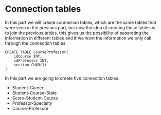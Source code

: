 # Connection tables

In this part we will create connection tables, which are the same tables that were seen in the previous part, but now the idea of creating these tables is to join the previous tables, this gives us the possibility of separating the information in different tables and if we want the information we only call through the connection tables.

```TSQL
CREATE TABLE CourseProfessor(
	idCourse INT,
	idProfessor INT,
	section CHAR(1)
)
```

In this part we are going to create five connection tables:

* Student-Career 
* Student-Course-State
* Score-Student-Course
* Professor-Specialty
* Course-Profesoor
